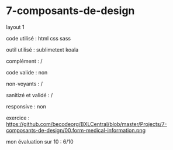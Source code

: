 # 7-composants-de-design

layout 1

code utilisé : html css sass

outil utilisé : sublimetext koala

complément : /

code valide : non

non-voyants : /

sanitizé et validé : /

responsive : non

exercice : https://github.com/becodeorg/BXLCentral/blob/master/Projects/7-composants-de-design/00.form-medical-information.png

mon évaluation sur 10 : 6/10